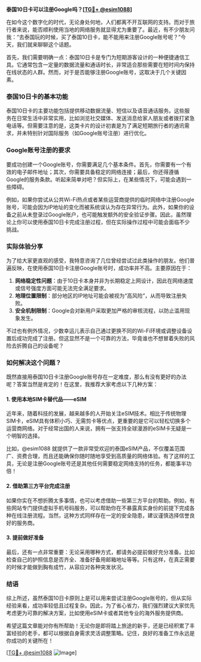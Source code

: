 **泰国10日卡可以注册Google吗？[[TG💪+ @esim1088](https://t.me/s/esim1088)]**

在如今这个数字化的时代，无论身处何地，人们都离不开互联网的支持。而对于旅行者来说，能否顺利使用当地的网络服务就显得尤为重要了。最近，有不少朋友问我：“去泰国玩的时候，买了泰国10日卡，能不能用来注册Google账号呢？”今天，我们就来聊聊这个话题。

首先，我们需要明确一点：泰国10日卡是专门为短期游客设计的一种便捷通信工具。它通常包含一定量的数据流量和通话时长，非常适合那些需要在短时间内保持在线状态的人群。然而，对于是否能够注册Google账号，这取决于几个关键因素。

### 泰国10日卡的基本功能

泰国10日卡的主要功能包括提供移动数据流量、短信以及语音通话服务。这些服务在日常生活中非常实用，比如浏览社交媒体、发送消息给家人朋友或者拨打紧急电话等。但需要注意的是，这类卡片的设计初衷是为了满足短期旅行者的通讯需求，并未特别针对国际服务（如Google账号注册）进行优化。

### Google账号注册的要求

要成功创建一个Google账号，你需要满足几个基本条件。首先，你需要有一个有效的电子邮件地址；其次，你需要具备稳定的网络连接；最后，你还得遵循Google的服务条款。听起来简单对吧？但实际上，在某些情况下，可能会遇到一些障碍。

例如，如果你尝试从公共Wi-Fi热点或者某些运营商提供的临时网络中注册Google账号，可能会因为IP地址的变化而被系统误认为存在异常行为。此外，如果你的设备之前从未登录过Google账户，也可能触发额外的安全验证步骤。因此，虽然理论上你可以使用泰国10日卡完成注册过程，但在实际操作过程中可能会面临不少挑战。

### 实际体验分享

为了给大家更直观的感受，我特意咨询了几位曾经尝试过此类操作的朋友。他们普遍反映，在使用泰国10日卡注册Google账号时，成功率并不高。主要原因在于：

1. **网络稳定性问题**：由于10日卡本身并非为长期稳定上网设计，因此在网络速度或信号强度方面可能无法完全满足要求。
2. **地理位置限制**：部分地区的IP地址可能会被视为“高风险”，从而导致注册失败。
3. **安全机制限制**：Google会对新用户采取更加严格的审核流程，以防止滥用现象发生。

不过也有例外情况，少数幸运儿表示自己通过更换不同的Wi-Fi环境或调整设备设置后成功完成了注册。但这显然不是一个可靠的方法，毕竟谁也不想冒着失败的风险去折腾自己的设备呢？

### 如何解决这个问题？

既然直接用泰国10日卡注册Google账号存在一定难度，那么有没有更好的办法呢？答案当然是肯定的！在这里，我推荐大家考虑以下几种方案：

#### 1. 使用本地SIM卡替代品——eSIM

近年来，随着科技的发展，越来越多的人开始关注eSIM技术。相比于传统物理SIM卡，eSIM具有体积小巧、无需剪卡等优点，更重要的是它可以轻松切换多个运营商网络。对于经常出国的人来说，拥有一张支持全球漫游的eSIM卡无疑是一个明智的选择。

比如，@esim1088 就提供了一款非常受欢迎的泰国eSIM产品，不仅覆盖范围广、资费合理，而且还能确保你随时随地享受到高质量的网络体验。有了这样的工具，无论是注册Google账号还是其他任何需要稳定网络支持的任务，都能事半功倍！

#### 2. 借助第三方平台完成注册

如果你实在不想折腾太多事情，也可以考虑借助一些第三方平台的帮助。例如，有些网站专门提供虚拟手机号码服务，可以帮助你在不暴露真实身份的前提下完成各种在线注册流程。当然，这种方式同样存在一定的安全隐患，建议谨慎选择信誉良好的服务商。

#### 3. 提前做好准备

最后，还有一点非常重要：无论采用哪种方式，都请务必提前做好充分准备。比如检查自己的护照信息是否齐全、准备好备用邮箱地址等等。只有这样，在真正需要的时候才能做到胸有成竹，从容应对各种突发状况。

### 结语

综上所述，虽然泰国10日卡原则上是可以用来尝试注册Google账号的，但从实际经验来看，成功率较低且过程复杂。因此，为了省心省力，我们强烈建议大家优先考虑更为可靠的解决方案，比如使用eSIM卡或者其他专业的海外服务提供商。

希望这篇文章能对你有所帮助！无论你是即将踏上旅途的新手，还是已经积累了丰富经验的老手，都可以根据自身需求灵活调整策略。记住，良好的准备工作永远是你成功的关键所在！

[[TG💪+ @esim1088](https://t.me/s/esim1088) ![Image](https://i.postimg.cc/4NQfJmqS/Snipaste-2025-05-13-00-14-12.png)]